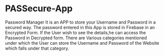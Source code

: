 # PASSecure-App
Password Manager
It is an APP to store your Username and Password in a secured way.
The password entered in this App is stored in Firebase in an Encrypted Form.
If the User wish to see the details,he can access the Password in Decrypted form.
There are Various categories mentioned under which the User can store the Username and Password of the Website which falls under that category.

